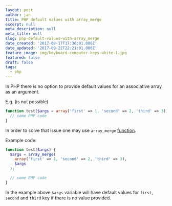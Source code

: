 ```yaml
---
layout: post
author: jan
title: PHP default values with array_merge
excerpt: null
meta_description: null
meta_title: null
slug: php-default-values-with-array_merge
date_created: '2017-08-17T17:36:01.000Z'
date_updated: '2017-09-22T22:21:01.000Z'
feature_image: img/keyboard-computer-keys-white-1.jpg
featured: false
draft: false
tags:
  - php
---
```

In PHP there is no option to provide default values for an associative array as an argument.

E.g. (is not possible)

```php
function test($args = array('first' => 1, 'second' => 2, 'third' => 3)) {
  // some PHP code
}
```

In order to solve that issue one may use `array_merge` [function](http://php.net/manual/en/function.array-merge.php).

Example code:

```php
function test($args) {
  $args = array_merge(
    array('first' => 1, 'second' => 2, 'third' => 3),
    $args
  );

  // some PHP code
}
```

In the example above `$args` variable will have default values for `first`, `second` and `third` key if there is no value provided.
